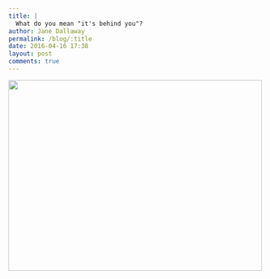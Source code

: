 ```yaml
---
title: |
  What do you mean "it's behind you"?
author: Jane Dallaway
permalink: /blog/:title
date: 2016-04-16 17:38
layout: post
comments: true
---
```


<div><a href="//static.skitters.dallaway.com/tp_IMG_7829.JPG"><img src="//static.skitters.dallaway.com/tp_thumb_IMG_7829.JPG" width="500" height="375"/></a></div>



  

      
